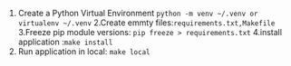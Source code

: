 1. Create a Python Virtual Environment
    `python -m venv ~/.venv or virtualenv ~/.venv`
2.Create emmty files:`requirements.txt,Makefile`
3.Freeze pip module versions: `pip freeze > requirements.txt`
4.install application :`make install`
5. Run application in local: `make local`